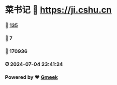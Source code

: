 # 菜书记 :link: https://ji.cshu.cn 
### :page_facing_up: [135](https://ji.cshu.cn/tag.html) 
### :speech_balloon: 7 
### :hibiscus: 170936 
### :alarm_clock: 2024-07-04 23:41:24 
### Powered by :heart: [Gmeek](https://github.com/Meekdai/Gmeek)
